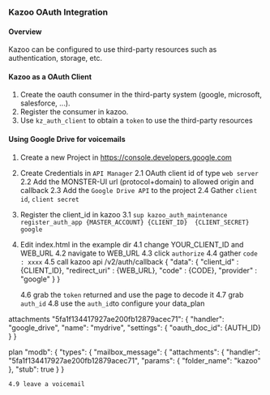 ### Kazoo OAuth Integration

#### Overview

Kazoo can be configured to use third-party resources such as authentication, storage, etc.

#### Kazoo as a OAuth Client

1. Create the oauth consumer in the third-party system (google, microsoft, salesforce, ...).
2. Register the consumer in kazoo.
3. Use `kz_auth_client` to obtain a `token` to use the third-party resources

#### Using Google Drive for voicemails

1. Create a new Project in https://console.developers.google.com
2. Create Credentials in `API Manager`
    2.1 OAuth client id of type `web server`
    2.2 Add the MONSTER-UI url (protocol+domain) to allowed origin and callback
    2.3 Add the `Google Drive API` to the project
    2.4 Gather `client id`, `client secret`
3. Register the client_id in kazoo
    3.1 `sup kazoo_auth_maintenance register_auth_app {MASTER_ACCOUNT} {CLIENT_ID}  {CLIENT_SECRET} google`
4. Edit index.html in the example dir
    4.1 change YOUR_CLIENT_ID and WEB_URL
    4.2 navigate to WEB_URL
    4.3 click `authorize`
    4.4 gather `code : xxxx`
    4.5 call kazoo api /v2/auth/callback
{
  "data": {
    "client_id" : {CLIENT_ID},
    "redirect_uri" : {WEB_URL},
    "code" : {CODE},
    "provider" : "google"
  }
}

    4.6 grab the `token` returned and use the page to decode it
    4.7 grab `auth_id`
    4.8 use the `auth_id`to configure your data_plan

attachments
"5fa1f134417927ae200fb12879acec71": {
       "handler": "google_drive",
       "name": "mydrive",
       "settings": {
           "oauth_doc_id": {AUTH_ID}
       }
   }

   plan
 "modb": {
       "types": {
           "mailbox_message": {
               "attachments": {
                   "handler": "5fa1f134417927ae200fb12879acec71",
                   "params": {
                       "folder_name": "kazoo"
                   },
                   "stub": true
               }
           }

    4.9 leave a voicemail

